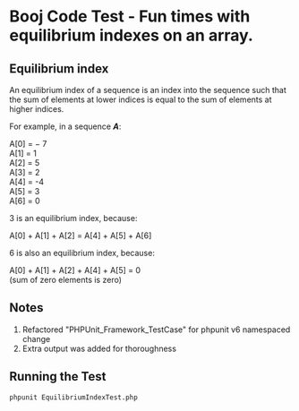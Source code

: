 # Booj Code Test - Fun times with equilibrium indexes on an array.

## Equilibrium index

An equilibrium index of a sequence is an index into the sequence such that the sum of elements at lower indices is equal to the sum of elements at higher indices.

For example, in a sequence   **_A_**:

A[0] = − 7 <br/>
A[1] = 1 <br/>
A[2] = 5 <br/>
A[3] = 2 <br/>
A[4] = -4 <br/>
A[5] = 3 <br/>
A[6] = 0 <br/>

3   is an equilibrium index, because:

A[0] + A[1] + A[2] = A[4] + A[5] + A[6]

6   is also an equilibrium index, because:

A[0] + A[1] + A[2] + A[4] + A[5] = 0 <br/>
(sum of zero elements is zero)

## Notes

1. Refactored "PHPUnit_Framework_TestCase" for phpunit v6 namespaced change
2. Extra output was added for thoroughness

## Running the Test
```
phpunit EquilibriumIndexTest.php
```
